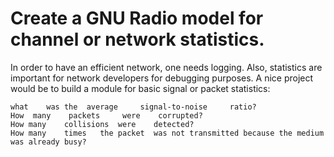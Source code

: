 Create	a GNU	Radio	model	for	channel	or	network	statistics.
==
In	order to	 have	 an	 efficient	 network,	 one	 needs	 logging.
Also,	 statistics	 are	important	for	network	developers	for	debugging	purposes.
A	nice	project	 would	be	to	build	a	module	for	basic	signal	or	packet	statistics:

    what	was the	 average	 signal-to-noise	 ratio?
    How	 many	 packets	 were	 corrupted?
    How	many	collisions	were	detected?
    How	many	times	the	packet	was	not	transmitted	because	the	medium	was	already	busy?
